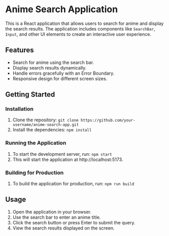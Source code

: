 # Anime Search Application

This is a React application that allows users to search for anime and display the search results. The application includes components like `SearchBar`, `Input`, and other UI elements to create an interactive user experience.

## Features

- Search for anime using the search bar.
- Display search results dynamically.
- Handle errors gracefully with an Error Boundary.
- Responsive design for different screen sizes.


## Getting Started

### Installation

1. Clone the repository:
``` git clone https://github.com/your-username/anime-search-app.git ```
2. Install the dependencies:
``` npm install ```

### Running the Application
1. To start the development server, run: ``` npm start ```
2. This will start the application at http://localhost:5173.


### Building for Production
1. To build the application for production, run: ``` npm run build ```

## Usage
	
 1.	Open the application in your browser.
 2.	Use the search bar to enter an anime title.
 3.	Click the search button or press Enter to submit the query.
 4.	View the search results displayed on the screen.
